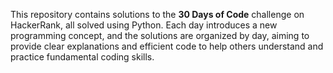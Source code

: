 This repository contains solutions to the **30 Days of Code** challenge on HackerRank, all solved using Python. Each day introduces a new programming concept, and the solutions are organized by day, aiming to provide clear explanations and efficient code to help others understand and practice fundamental coding skills.
